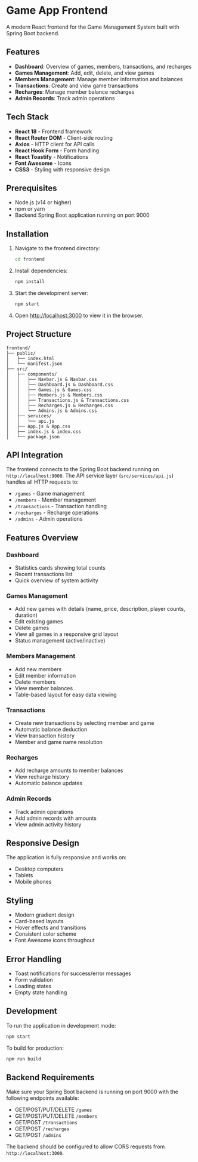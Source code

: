 # Game App Frontend

A modern React frontend for the Game Management System built with Spring Boot backend.

## Features

- **Dashboard**: Overview of games, members, transactions, and recharges
- **Games Management**: Add, edit, delete, and view games
- **Members Management**: Manage member information and balances
- **Transactions**: Create and view game transactions
- **Recharges**: Manage member balance recharges
- **Admin Records**: Track admin operations

## Tech Stack

- **React 18** - Frontend framework
- **React Router DOM** - Client-side routing
- **Axios** - HTTP client for API calls
- **React Hook Form** - Form handling
- **React Toastify** - Notifications
- **Font Awesome** - Icons
- **CSS3** - Styling with responsive design

## Prerequisites

- Node.js (v14 or higher)
- npm or yarn
- Backend Spring Boot application running on port 9000

## Installation

1. Navigate to the frontend directory:
   ```bash
   cd frontend
   ```

2. Install dependencies:
   ```bash
   npm install
   ```

3. Start the development server:
   ```bash
   npm start
   ```

4. Open [http://localhost:3000](http://localhost:3000) to view it in the browser.

## Project Structure

```
frontend/
├── public/
│   ├── index.html
│   └── manifest.json
├── src/
│   ├── components/
│   │   ├── Navbar.js & Navbar.css
│   │   ├── Dashboard.js & Dashboard.css
│   │   ├── Games.js & Games.css
│   │   ├── Members.js & Members.css
│   │   ├── Transactions.js & Transactions.css
│   │   ├── Recharges.js & Recharges.css
│   │   └── Admins.js & Admins.css
│   ├── services/
│   │   └── api.js
│   ├── App.js & App.css
│   ├── index.js & index.css
│   └── package.json
```

## API Integration

The frontend connects to the Spring Boot backend running on `http://localhost:9000`. The API service layer (`src/services/api.js`) handles all HTTP requests to:

- `/games` - Game management
- `/members` - Member management
- `/transactions` - Transaction handling
- `/recharges` - Recharge operations
- `/admins` - Admin operations

## Features Overview

### Dashboard
- Statistics cards showing total counts
- Recent transactions list
- Quick overview of system activity

### Games Management
- Add new games with details (name, price, description, player counts, duration)
- Edit existing games
- Delete games
- View all games in a responsive grid layout
- Status management (active/inactive)

### Members Management
- Add new members
- Edit member information
- Delete members
- View member balances
- Table-based layout for easy data viewing

### Transactions
- Create new transactions by selecting member and game
- Automatic balance deduction
- View transaction history
- Member and game name resolution

### Recharges
- Add recharge amounts to member balances
- View recharge history
- Automatic balance updates

### Admin Records
- Track admin operations
- Add admin records with amounts
- View admin activity history

## Responsive Design

The application is fully responsive and works on:
- Desktop computers
- Tablets
- Mobile phones

## Styling

- Modern gradient design
- Card-based layouts
- Hover effects and transitions
- Consistent color scheme
- Font Awesome icons throughout

## Error Handling

- Toast notifications for success/error messages
- Form validation
- Loading states
- Empty state handling

## Development

To run the application in development mode:

```bash
npm start
```

To build for production:

```bash
npm run build
```

## Backend Requirements

Make sure your Spring Boot backend is running on port 9000 with the following endpoints available:

- GET/POST/PUT/DELETE `/games`
- GET/POST/PUT/DELETE `/members`
- GET/POST `/transactions`
- GET/POST `/recharges`
- GET/POST `/admins`

The backend should be configured to allow CORS requests from `http://localhost:3000`.

